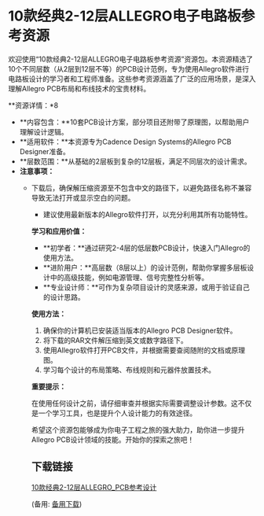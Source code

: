  # 10款经典2-12层ALLEGRO电子电路板参考资源

 欢迎使用“10款经典2-12层ALLEGRO电子电路板参考资源”资源包。本资源精选了10个不同层数（从2层到12层不等）的PCB设计范例，专为使用Allegro软件进行电路板设计的学习者和工程师准备。这些参考资源涵盖了广泛的应用场景，是深入理解Allegro PCB布局和布线技术的宝贵材料。

 **资源详情：*8

 - **内容包含：**10套PCB设计方案，部分项目还附带了原理图，以帮助用户理解设计逻辑。
 - **适用软件：**本资源专为Cadence Design Systems的Allegro PCB Designer准备。
 - **层数范围：**从基础的2层板到复杂的12层板，满足不同层次的设计需求。
 - **注意事项：**
     - 下载后，确保解压缩资源至不包含中文的路径下，以避免路径名称不兼容导致无法打开或显示空白的问题。
         - 建议使用最新版本的Allegro软件打开，以充分利用其所有功能特性。

         **学习和应用价值：**

         - **初学者：**通过研究2-4层的低层数PCB设计，快速入门Allegro的使用方法。
         - **进阶用户：**高层数（8层以上）的设计范例，帮助你掌握多层板设计中的高级技能，例如电源管理、信号完整性分析等。
         - **专业设计师：**可作为复杂项目设计的灵感来源，或用于验证自己的设计思路。

         **使用方法：**

         1. 确保你的计算机已安装适当版本的Allegro PCB Designer软件。
         2. 将下载的RAR文件解压缩到英文或数字路径下。
         3. 使用Allegro软件打开PCB文件，并根据需要查阅随附的文档或原理图。
         4. 学习每个设计的布局策略、布线规则和元器件放置技术。

         **重要提示：**

         在使用任何设计之前，请仔细审查并根据实际需要调整设计参数。这不仅是一个学习工具，也是提升个人设计能力的有效途径。

         希望这个资源包能够成为你电子工程之旅的强大助力，助你进一步提升Allegro PCB设计领域的技能。开始你的探索之旅吧！

         ## 下载链接
         [10款经典2-12层ALLEGRO_PCB参考设计](https://pan.quark.cn/s/ef6ce16623f9) 

         (备用: [备用下载](https://pan.baidu.com/s/1Qu1rfVtt3EDho2F_0lj4qA?pwd=1234))

